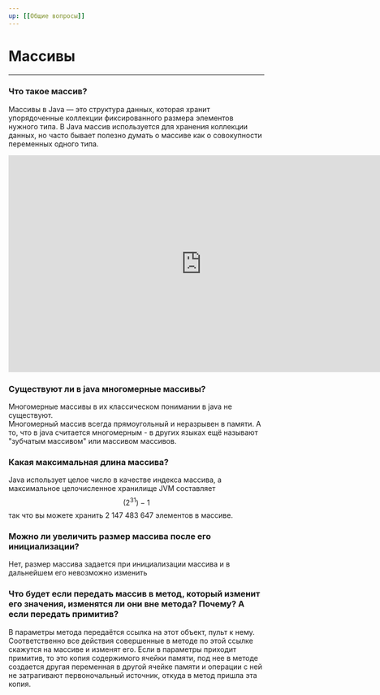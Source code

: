 ```yaml
---
up: [[Общие вопросы]]
---
```

# Массивы
---
### Что такое массив?
Массивы в Java — это структура данных, которая хранит упорядоченные коллекции фиксированного размера элементов нужного типа. В Java массив используется для хранения коллекции данных, но часто бывает полезно думать о массиве как о совокупности переменных одного типа.
<iframe width="760" height="427" src="https://www.youtube.com/embed/17FwEtVsIMQ?controls=0"  frameborder="0" allow="accelerometer; autoplay; clipboard-write; encrypted-media; gyroscope; picture-in-picture" allowfullscreen></iframe>

### Существуют ли в java многомерные массивы?      
Многомерные массивы в их классическом понимании в java не существуют.  
Многомерный массив всегда прямоугольный и неразрывен в памяти. А то, что в java считается многомерным - в других языках ещё называют "зубчатым массивом" или массивом массивов.

### Какая максимальная длина массива?
Java использует целое число в качестве индекса массива, а максимальное целочисленное хранилище JVM составляет $$(2 ^ {31})-1$$ так что вы можете хранить 2 147 483 647 элементов в массиве.

### Можно ли увеличить размер массива после его инициализации?
Нет, размер массива задается при инициализации массива и в дальнейшем его невозможно изменить
### Что будет если передать массив в метод, который изменит его значения, изменятся ли они вне метода? Почему? А если передать примитив?
В параметры метода передаётся ссылка на этот объект, пульт к нему. Соответственно все действия совершенные в методе по этой ссылке скажутся на массиве и изменят его. Если в параметры приходит примитив, то это копия содержимого ячейки памяти, под нее в методе создается другая переменная в другой ячейке памяти и операции с ней не затрагивают первоночальный источник, откуда в метод пришла эта копия.
